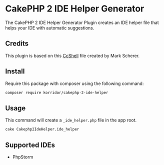 # CakePHP 2 IDE Helper Generator

The CakePHP 2 IDE Helper Generator Plugin creates an IDE helper file that helps your IDE
with automatic suggestions.

## Credits

This plugin is based on this [CcShell](https://github.com/dereuromark/cakephp-tools/blob/2.x/Console/Command/CcShell.php) file created by Mark Scherer.

## Install

Require this package with composer using the following command:

```bash
composer require korridor/cakephp-2-ide-helper
```

## Usage

This command will create a `_ide_helper.php` file in the app root.

```bash
cake Cakephp2IdeHelper.ide_helper
```

## Supported IDEs

 - PhpStorm